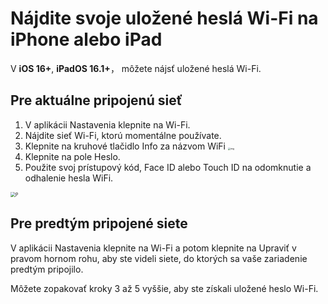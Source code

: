 # Nájdite svoje uložené heslá Wi-Fi na iPhone alebo iPad

V **iOS 16+**, **iPadOS 16.1+**， môžete nájsť uložené heslá Wi-Fi.

## Pre aktuálne pripojenú sieť

1. V aplikácii Nastavenia klepnite na Wi-Fi.
2. Nájdite sieť Wi-Fi, ktorú momentálne používate.
3. Klepnite na kruhové tlačidlo Info za názvom WiFi <img src="https://support.apple.com/library/content/dam/edam/applecare/images/en_US/iOS/ios-16-info-circle-blue-hollow.png" alt="img" style="zoom:25%;" />
4. Klepnite na pole Heslo.
5. Použite svoj prístupový kód, Face ID alebo Touch ID na odomknutie a odhalenie hesla WiFi.

<img src="https://support.apple.com/library/content/dam/edam/applecare/images/en_US/iOS/ios-16-iphone-14-pro-wifi-name-more-info-password-on-tap.png" alt="P" style="zoom:50%;" />



## Pre predtým pripojené siete

V aplikácii Nastavenia klepnite na Wi-Fi a potom klepnite na Upraviť v pravom hornom rohu, aby ste videli siete, do ktorých sa vaše zariadenie predtým pripojilo.

Môžete zopakovať kroky 3 až 5 vyššie, aby ste získali uložené heslo Wi-Fi.







